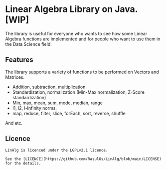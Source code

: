 # Linear Algebra Library on Java. [WIP]

The library is useful for everyone who wants to see how some Linear Algebra functions are implemented and for people who want to use them in the Data Science field.

## Features

The library supports a variety of functions to be performed on Vectors and Matrices.

* Addition, subtraction, multiplication
* Standardization, normalization (Min-Max normalization, Z-Score standardization)
* Min, max, mean, sum, mode, median, range
* l1, l2, l-Infinity norms.
* map, reduce, filter, slice, forEach, sort, reverse, shuffle

And etc.

## Licence

```
LinAlg is licenced under the LGPLv2.1 licence. 

See the [LICENCE](https://github.com/RasulOs/LinAlg/blob/main/LICENSE) for the details.
```
